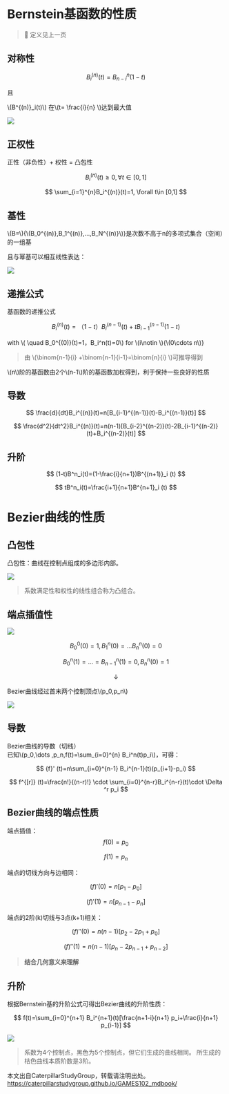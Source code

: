 # Bernstein基函数的性质    

> &#x1F50E; 定义见上一页

## 对称性

$$
B_i^{(n)}(t)=B_{n-i}^{n}(1-t)
$$

且

\\(B^{(n)}_i(t)\\)   在\\(t= \frac{i}{n} \\)达到最大值   

![](../assets/B曲-13.png) 


## 正权性    

正性（非负性）+ 权性 = 凸包性  

$$
B_i^{(n)}(t)\ge 0,\forall t\in [0,1]
$$

$$
\sum_{i=1}^{n}B_i^{(n)}(t)=1, \forall t\in [0,1]
$$

## 基性   

\\(B=\\){\\(B_0^{(n)},B_1^{(n)},...,B_N^{(n)}\\)}是次数不高于n的多项式集合（空间）的一组基

且与幂基可以相互线性表达：

![](../assets/B曲-35.png) 

## 递推公式    

基函数的递推公式   

$$
B_i^{(n)}(t)=（1-t）B_i^{(n-1)}(t)+tB_{i-1}^{(n-1)}(1-t)
$$

with \\( \quad B_0^{(0)}(t)=1，B_i^n(t)=0\\) for \\(i\notin \\){\\(0\cdots n\\)}    

> 由 \\(\binom{n-1}{i} +\binom{n-1}{i-1}=\binom{n}{i}  \\)可推导得到     

\\(n\\)阶的基函数由2个\\(n-1\\)阶的基函数加权得到，利于保持一些良好的性质    

## 导数    

$$
\frac{d}{dt}B_i^{(n)}(t)=n[B_{i-1}^{(n-1)}(t)-B_i^{(n-1)}(t)] 
$$

$$
\frac{d^2}{dt^2}B_i^{(n)}(t)=n(n-1)[B_{i-2}^{(n-2)}(t)-2B_{i-1}^{(n-2)}(t)+B_i^{(n-2)}(t)] 
$$

## 升阶   

$$
(1-t)B^n_i(t)=(1-\frac{i}{n+1})B^{(n+1)}_i (t)
$$

$$
tB^n_i(t)=\frac{i+1}{n+1}B^{n+1}_i (t)
$$

# Bezier曲线的性质

## 凸包性

凸包性：曲线在控制点组成的多边形内部。

![](../assets/B曲-15.png)   

> 系数满足性和权性的线性组合称为凸组合。     
    
## 端点插值性    

![](../assets/B曲-16.png) 
    
$$
B_0^0(0)=1,B_1^n(0)= \dots B_n^n(0)=0
$$

$$
B_0^n(1)= \dots =B_{n-1}^n(1)=0,B_n^n(0)=1
$$

$$
\downarrow 
$$

Bezier曲线经过首末两个控制顶点\\(p_0,p_n\\)    

![](../assets/B曲-17.png) 


## 导数    

Bezier曲线的导数（切线）  
已知\\(p_0,\dots ,p_n,f(t)=\sum_{i=0}^{n} B_i^n(t)p_i\\)，可得：  

$$
  {f}' (t)=n\sum_{i=0}^{n-1} B_i^{n-1}(t)(p_{i+1}-p_i)
$$

$$
  f^{[r]} (t)=\frac{n!}{(n-r)!} \cdot  \sum_{i=0}^{n-r}B_i^{n-r}(t)\cdot \Delta ^r p_i
$$


## Bezier曲线的端点性质   

端点插值：   
$$
f(0)=p_0
$$

$$
f(1)=p_n
$$

端点的切线方向与边相同：   

$$
(f)'(0)=n[p_1-p_0]
$$

$$
(f)'(1)=n[p_{n-1}-p_n]
$$

端点的2阶(k)切线与3点(k+1)相关：   


$$
(f)''(0)=n(n-1)[p_2-2p_1+p_0]
$$

$$
(f)''(1)=n(n-1)[p_n-2p_{n-1}+p_{n-2}]
$$

> **结合几何意义来理解**    


## 升阶   

根据Bernstein基的升阶公式可得出Bezier曲线的升阶性质： 

$$
f(t)=\sum_{i=0}^{n+1} B_i^{n+1}(t)[\frac{n+1-i}{n+1} p_i+\frac{i}{n+1} p_{i-1}]
$$

![](../assets/B曲-18.png) 

> 系数为4个控制点，黑色为5个控制点，但它们生成的曲线相同。
所生成的桔色曲线本质阶数是3阶。

本文出自CaterpillarStudyGroup，转载请注明出处。
https://caterpillarstudygroup.github.io/GAMES102_mdbook/

